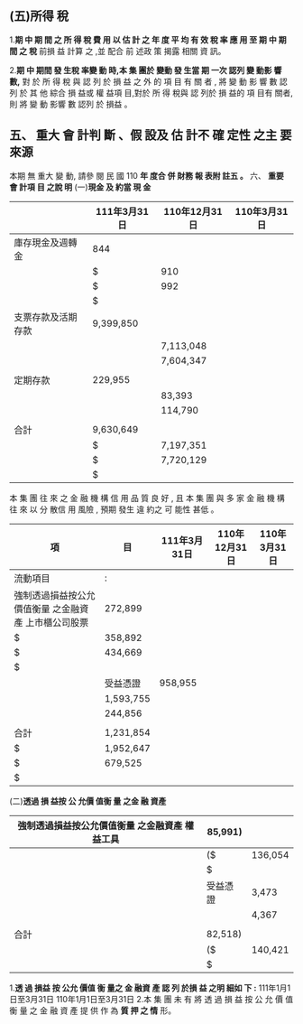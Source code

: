 
## (五)**所得 稅**

1.**期 中 期 間 之 所 得 稅 費 用 以 估 計 之 年 度 平 均 有 效 稅 率 應 用 至 期 中 期 間 之 稅**
前損 益 計算 之 ,並 配合 前 述政 策 揭露 相關 資 訊。

2.**期 中 期間 發 生稅 率變 動 時,本 集 團於 變動 發 生當 期 一次 認列 變 動影 響 數,**
對 於 所 得 稅 與 認 列 於 損 益 之 外 的 項 目 有 關 者 , 將 變 動 影 響 數 認 列 於 其 他 綜合 損 益或 權 益項 目,對於 所 得 稅與 認 列於 損 益的 項 目有 關者,則 將 變 動 影響 數 認列 於 損益 。

## 五、 **重大 會 計判 斷 、假 設及 估 計不 確 定性 之主 要 來源**

本期 無 重大 變 動, 請參 閱 民 國 110 **年 度合 併 財務 報 表附 註五 。**
六、 **重要 會 計項 目 之說 明**
(一)**現金 及 約當 現 金**

|                    | 111年3月31日   | 110年12月31日   | 110年3月31日   |
|--------------------|----------------|-----------------|----------------|
| 庫存現金及週轉金   | 844            |                 |                |
|                    | $              | 910             |                |
|                    | $              | 992             |                |
|                    | $              |                 |                |
| 支票存款及活期存款 | 9,399,850      |                 |                |
|                    |                | 7,113,048       |                |
|                    |                | 7,604,347       |                |
|                    |                |                 |                |
| 定期存款           | 229,955        |                 |                |
|                    |                | 83,393          |                |
|                    |                | 114,790         |                |
|                    |                |                 |                |
| 合計               | 9,630,649      |                 |                |
|                    | $              | 7,197,351       |                |
|                    | $              | 7,720,129       |                |
|                    | $              |                 |                |

本 集 團 往 來 之 金 融 機 構 信 用 品 質 良 好 , 且 本 集 團 與 多 家 金 融 機 構 往 來 以 分 散信 用 風險 , 預期 發生 違 約之 可 能性 甚低 。

| 項                                                     | 目        | 111年3月31日   | 110年12月31日   | 110年3月31日   |
|--------------------------------------------------------|-----------|----------------|-----------------|----------------|
| 流動項目                                               | :        |                |                 |                |
| 強制透過損益按公允價值衡量  之金融資產  上市櫃公司股票 | 272,899   |                |                 |                |
| $                                                      | 358,892   |                |                 |                |
| $                                                      | 434,669   |                |                 |                |
| $                                                      |           |                |                 |                |
|                                                        | 受益憑證  | 958,955        |                 |                |
|                                                        | 1,593,755 |                |                 |                |
|                                                        | 244,856   |                |                 |                |
|                                                        |           |                |                 |                |
| 合計                                                   | 1,231,854 |                |                 |                |
| $                                                      | 1,952,647 |                |                 |                |
| $                                                      | 679,525   |                |                 |                |
| $                                                      |           |                |                 |                |

(二)**透過 損 益按 公 允價 值衡 量 之金 融 資產**

| 強制透過損益按公允價值衡量  之金融資產  權益工具   | 85,991)   |         |
|----------------------------------------------------|-----------|---------|
|                                                    | ($        | 136,054 |
|                                                    | $         |         |
|                                                    | 受益憑證  | 3,473   |
|                                                    |           | 4,367   |
|                                                    |           |         |
| 合計                                               | 82,518)   |         |
|                                                    | ($        | 140,421 |
|                                                    | $         |         |

1.**透 過 損益 按 公允 價值 衡 量之 金 融資 產 認 列 於損 益 之明 細如 下 :**
111年1月1日至3月31日 110年1月1日至3月31日 2.本 集 團 未 有 將 透 過 損 益 按 公 允 價 值 衡 量 之 金 融 資 產 提 供 作 為 **質 押 之 情**
形。